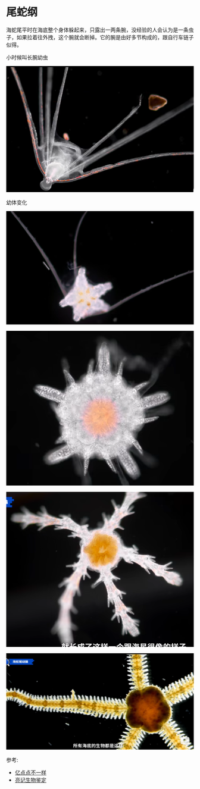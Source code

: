 # 尾蛇纲

海蛇尾平时在海底整个身体躲起来，只露出一两条腕，没经验的人会认为是一条虫子，如果拉着往外拽，这个腕就会断掉。它的腕是由好多节构成的，跟自行车链子似得。

小时候叫长腕幼虫

![](01.png)

幼体变化

![](02.png)

![](03.png)

![](04.png)

![](05.png)

参考:
- [亿点点不一样](https://www.bilibili.com/video/BV18P4y1S7Qg/?spm_id_from=333.999.0.0&vd_source=741bff59809f9e15c309ef97c7d7c960)
- [亮记生物鉴定](https://www.bilibili.com/video/BV1q741167Mg/?spm_id_from=333.337.search-card.all.click&vd_source=741bff59809f9e15c309ef97c7d7c960)